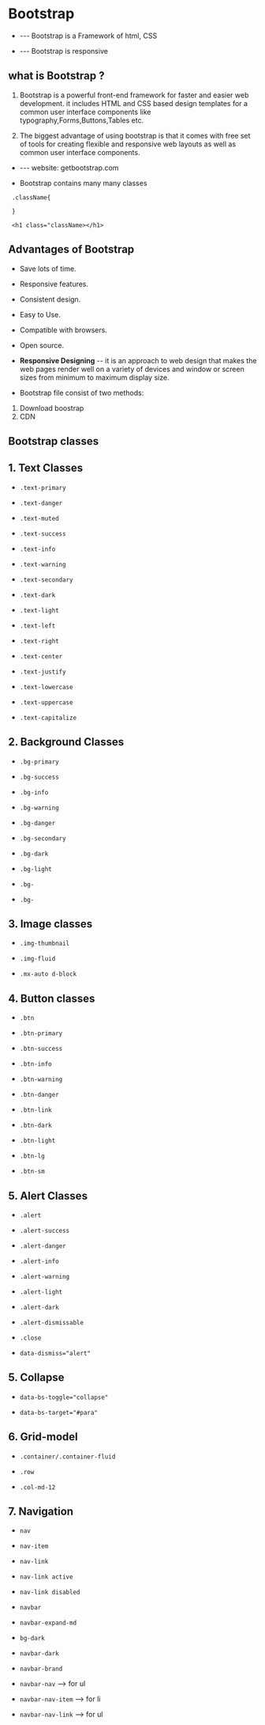 # Bootstrap

* --- Bootstrap is a Framework of html, CSS

* --- Bootstrap is responsive

## what is Bootstrap ?

1. Bootstrap is a powerful front-end framework for faster and easier web development. it includes HTML and CSS based design templates for a common user interface components like typography,Forms,Buttons,Tables etc.

2. The biggest advantage of using bootstrap is that it comes with free set of tools for creating flexible and responsive web layouts as well as common user interface components.

* --- website: getbootstrap.com

* Bootstrap contains many many classes

```Bootstrap
 .className{

 }

 <h1 class="className></h1>
```

## Advantages of Bootstrap

* Save lots of time.
* Responsive features.
* Consistent design.
* Easy to Use.
* Compatible with browsers.
* Open source.

* **Responsive Designing** -- it is an approach to web design that makes the web pages render well on a variety of devices and window or screen sizes from minimum to maximum display size.

* Bootstrap file consist of two methods:

1. Download boostrap
2. CDN

## Bootstrap classes

## 1. Text Classes

* ```.text-primary```

* ```.text-danger```

* ```.text-muted```

* ```.text-success```

* ```.text-info```

* ```.text-warning```

* ```.text-secondary```

* ```.text-dark```

* ```.text-light```

* ```.text-left```

* ```.text-right```

* ```.text-center```

* ```.text-justify```

* ```.text-lowercase```

* ```.text-uppercase```

* ```.text-capitalize```

## 2. Background Classes

* ```.bg-primary```

* ```.bg-success```

* ```.bg-info```

* ```.bg-warning```

* ```.bg-danger```

* ```.bg-secondary```

* ```.bg-dark```

* ```.bg-light```

* ```.bg-```

* ```.bg-```

## 3. Image classes

* ```.img-thumbnail```

* ```.img-fluid```

* ```.mx-auto d-block```

## 4. Button classes

* ```.btn```

* ```.btn-primary```

* ```.btn-success```

* ```.btn-info```

* ```.btn-warning```

* ```.btn-danger```

* ```.btn-link```

* ```.btn-dark```

* ```.btn-light```

* ```.btn-lg```

* ```.btn-sm```

## 5.  Alert Classes

* ```.alert```

* ```.alert-success```

* ```.alert-danger```

* ```.alert-info```

* ```.alert-warning```

* ```.alert-light```

* ```.alert-dark```

* ```.alert-dismissable```

* ```.close```

* ```data-dismiss="alert"```

## 5. Collapse

* ```data-bs-toggle="collapse"```

* ```data-bs-target="#para"```

## 6. Grid-model

* ```.container/.container-fluid```

* ```.row```

* ```.col-md-12```

## 7. Navigation

* ```nav```

* ```nav-item```

* ```nav-link```

* ```nav-link active```

* ```nav-link disabled```

* ```navbar```

* ```navbar-expand-md```

* ```bg-dark```

* ```navbar-dark```

* ```navbar-brand```

* ```navbar-nav``` --> for ul

* ```navbar-nav-item``` --> for li

* ```navbar-nav-link``` --> for ul